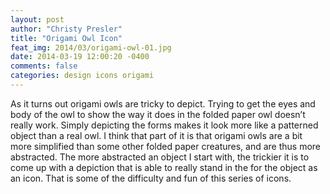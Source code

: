 ```yaml
---
layout: post
author: "Christy Presler"
title: "Origami Owl Icon"
feat_img: 2014/03/origami-owl-01.jpg
date: 2014-03-19 12:00:20 -0400
comments: false
categories: design icons origami
---
```

As it turns out origami owls are tricky to depict. Trying to get the eyes and body of the owl to show the way it does in the folded paper owl doesn’t really work. Simply depicting the forms makes it look more like a patterned object than a real owl. I think that part of it is that origami owls are a bit more simplified than some other folded paper creatures, and are thus more abstracted. The more abstracted an object I start with, the trickier it is to come up with a depiction that is able to really stand in the for the object as an icon. That is some of the difficulty and fun of this series of icons.

<div class="row">
    <div class="col-sm-6 col-sm-offset-3">
        <img src="{{ site.blog_img_url | prepend: site.url }}{{page.feat_img}}" alt="" />
    </div>
</div>